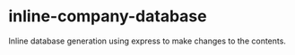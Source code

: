 # inline-company-database
Inline database generation using express to make changes to the contents.
